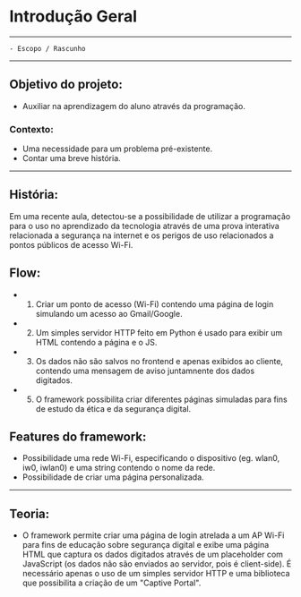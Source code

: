 # Introdução Geral

---
	- Escopo / Rascunho
---

## Objetivo do projeto:
- Auxiliar na aprendizagem do aluno através da programação.

### Contexto:
- Uma necessidade para um problema pré-existente.
- Contar uma breve história.
---
## História:
Em uma recente aula, detectou-se a possibilidade de utilizar a programação para o uso
no aprendizado da tecnologia através de uma prova interativa relacionada a segurança
na internet e os perigos de uso relacionados a pontos públicos de acesso Wi-Fi.

## Flow:
- 1) Criar um ponto de acesso (Wi-Fi) contendo uma página de login simulando um acesso ao Gmail/Google.
- 2) Um simples servidor HTTP feito em Python é usado para exibir um HTML contendo a página e o JS.
- 3) Os dados não são salvos no frontend e apenas exibidos ao cliente, contendo uma mensagem de 
aviso juntamnente dos dados digitados.
- 5) O framework possibilita criar diferentes páginas simuladas para fins de estudo da ética e da segurança digital.

## Features do framework:
- Possibilidade uma rede Wi-Fi, especificando o dispositivo (eg. wlan0, iw0, iwlan0) e uma string contendo o nome da rede. 
- Possibilidade de criar uma página personalizada.
---
## Teoria:
- O framework permite criar uma página de login atrelada a um AP Wi-Fi para fins de educação sobre segurança digital e exibe uma página
HTML que captura os dados digitados através de um placeholder com JavaScript (os dados não são enviados ao servidor, pois é client-side).
É necessário apenas o uso de um simples servidor HTTP e uma biblioteca que possibilita a criação de um "Captive Portal".
